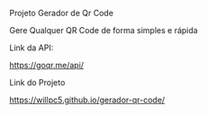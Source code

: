Projeto Gerador de Qr Code

Gere Qualquer QR Code de forma simples e rápida

Link da API:

https://goqr.me/api/

Link do Projeto

https://willpc5.github.io/gerador-qr-code/